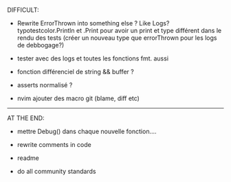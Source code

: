 DIFFICULT:

- Rewrite ErrorThrown into something else ? Like Logs?
typotestcolor.Println et .Print pour avoir un print et type différent dans le rendu des tests
(créer un nouveau type que errorThrown pour les logs de debbogage?)

- tester avec des logs et toutes les fonctions fmt. aussi

- fonction différenciel de string && buffer ?

- asserts normalisé ?

- nvim ajouter des macro git (blame, diff etc)










--------------------------------
AT THE END:

- mettre Debug() dans chaque nouvelle fonction....

- rewrite comments in code
- readme
- do all community standards


